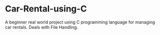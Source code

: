# Car-Rental-using-C
A beginner real world project using C programming language for managing car rentals.
Deals with File Handling.
